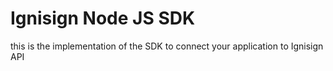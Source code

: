 # Ignisign Node JS SDK

this is the implementation of the SDK to connect your application to Ignisign API

